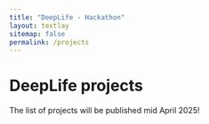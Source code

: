 ```yaml
---
title: "DeepLife - Hackathon"
layout: textlay
sitemap: false
permalink: /projects
---
```


# DeepLife projects

The list of projects will be published mid April 2025!